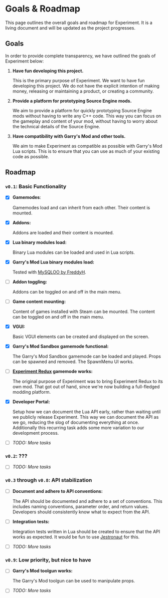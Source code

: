 # Goals & Roadmap

This page outlines the overall goals and roadmap for Experiment. It is a living document and will be updated as the project progresses.

## Goals

In order to provide complete transparency, we have outlined the goals of Experiment below:

1. **Have fun developing this project.**

    This is the primary purpose of Experiment. We want to have fun developing this project.
    We do not have the explicit intention of making money, releasing or maintaining a product, or creating a community.

2. **Provide a platform for prototyping Source Engine mods.**

    We aim to provide a platform for quickly prototyping Source Engine mods without having to write any C++ code.
    This way you can focus on the gameplay and content of your mod, without having to worry about the technical details of the Source Engine.

3. **Have compatibility with Garry's Mod and other tools.**

    We aim to make Experiment as compatible as possible with Garry's Mod Lua scripts.
    This is to ensure that you can use as much of your existing code as possible.

## Roadmap

### **`v0.1`**: Basic Functionality

- [x] **Gamemodes**:

    Gamemodes load and can inherit from each other. Their content is mounted.

- [x] **Addons:**

    Addons are loaded and their content is mounted.

- [x] **Lua binary modules load:**

    Binary Lua modules can be loaded and used in Lua scripts.

- [x] **Garry's Mod Lua binary modules load:**

    Tested with [MySQLOO by FreddyH](https://github.com/FredyH/MySQLOO).

- [ ] **Addon toggling:**

    Addons can be toggled on and off in the main menu.

- [ ] **Game content mounting:**

    Content of games installed with Steam can be mounted.
    The content can be toggled on and off in the main menu.

- [x] **VGUI:**

    Basic VGUI elements can be created and displayed on the screen.

- [x] **Garry's Mod Sandbox gamemode functional:**

    The Garry's Mod Sandbox gamemode can be loaded and played.
    Props can be spawned and removed.
    The SpawnMenu UI works.

- [ ] **[Experiment Redux](https://github.com/luttje/gmod-experiment-redux) gamemode works:**

    The original purpose of Experiment was to bring Experiment Redux to its own mod.
    That got out of hand, since we're now building a full-fledged modding platform.

- [x] **Developer Portal:**

    Setup how we can document the Lua API early, rather than waiting until we publicly release Experiment.
    This way we can document the API as we go, reducing the slog of documenting everything at once.
    Additionally this recurring task adds some more variation to our development process.

- [ ] *TODO: More tasks*

### **`v0.2`**: ???

- [ ] *TODO: More tasks*

### **`v0.3` through `v0.8`**: API stabilization

- [ ] **Document and adhere to API conventions:**

    The API should be documented and adhere to a set of conventions.
    This includes naming conventions, parameter order, and return values.
    Developers should consistently know what to expect from the API.

- [ ] **Integration tests:**

    Integration tests written in Lua should be created to ensure that the API works as expected.
    It would be fun to use [Jestronaut](https://github.com/luttje/jestronaut) for this.

- [ ] *TODO: More tasks*

### **`v0.9`**: Low priority, but nice to have

- [ ] **Garry's Mod toolgun works:**

    The Garry's Mod toolgun can be used to manipulate props.

- [ ] *TODO: More tasks*
